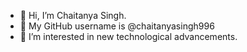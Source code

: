 - 👋 Hi, I’m Chaitanya Singh.
- 🐙 My GitHub username is @chaitanyasingh996
- 👀 I’m interested in new technological advancements.


<!---
chaitanyasingh996/chaitanyasingh996 is a ✨ special ✨ repository because its `README.md` (this file) appears on your GitHub profile.
You can click the Preview link to take a look at your changes.
--->
